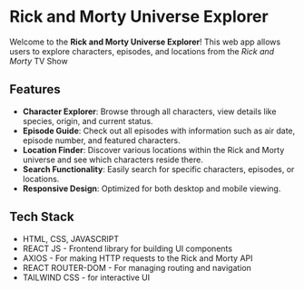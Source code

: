 # Rick and Morty Universe Explorer

Welcome to the **Rick and Morty Universe Explorer**! This web app allows users to explore characters, episodes, and locations from the _Rick and Morty_ TV Show

## Features

- **Character Explorer**: Browse through all characters, view details like species, origin, and current status.
- **Episode Guide**: Check out all episodes with information such as air date, episode number, and featured characters.
- **Location Finder**: Discover various locations within the Rick and Morty universe and see which characters reside there.
- **Search Functionality**: Easily search for specific characters, episodes, or locations.
- **Responsive Design**: Optimized for both desktop and mobile viewing.

## Tech Stack

- HTML, CSS, JAVASCRIPT
- REACT JS - Frontend library for building UI components
- AXIOS - For making HTTP requests to the Rick and Morty API
- REACT ROUTER-DOM - For managing routing and navigation
- TAILWIND CSS - for interactive UI
